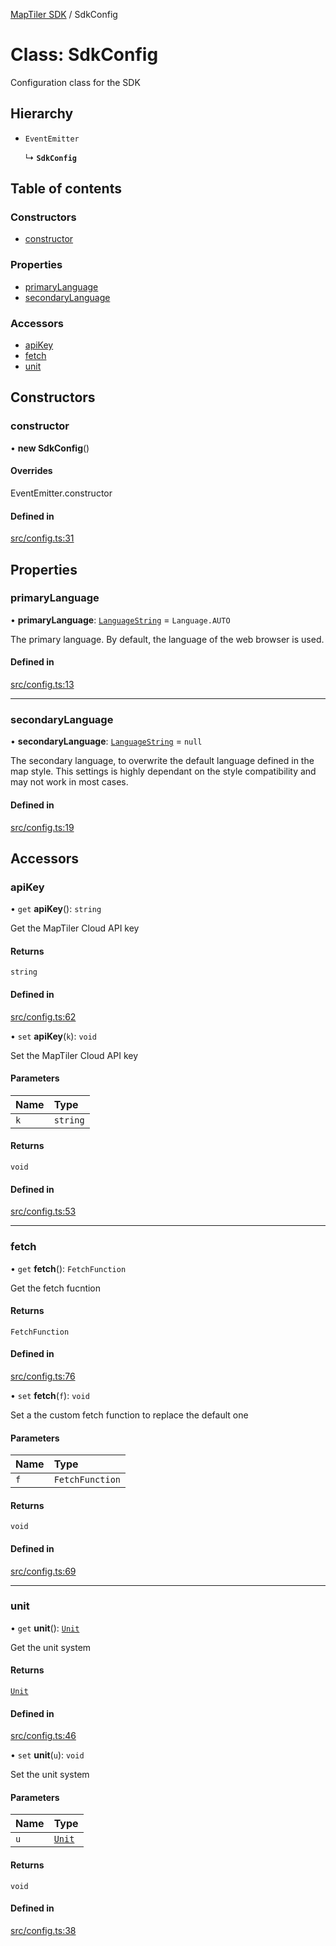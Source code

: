 [MapTiler SDK](../README.md) / SdkConfig

# Class: SdkConfig

Configuration class for the SDK

## Hierarchy

- `EventEmitter`

  ↳ **`SdkConfig`**

## Table of contents

### Constructors

- [constructor](SdkConfig.md#constructor)

### Properties

- [primaryLanguage](SdkConfig.md#primarylanguage)
- [secondaryLanguage](SdkConfig.md#secondarylanguage)

### Accessors

- [apiKey](SdkConfig.md#apikey)
- [fetch](SdkConfig.md#fetch)
- [unit](SdkConfig.md#unit)

## Constructors

### constructor

• **new SdkConfig**()

#### Overrides

EventEmitter.constructor

#### Defined in

[src/config.ts:31](https://github.com/maptiler/maptiler-sdk-js/blob/9c8ff49/src/config.ts#L31)

## Properties

### primaryLanguage

• **primaryLanguage**: [`LanguageString`](../README.md#languagestring) = `Language.AUTO`

The primary language. By default, the language of the web browser is used.

#### Defined in

[src/config.ts:13](https://github.com/maptiler/maptiler-sdk-js/blob/9c8ff49/src/config.ts#L13)

___

### secondaryLanguage

• **secondaryLanguage**: [`LanguageString`](../README.md#languagestring) = `null`

The secondary language, to overwrite the default language defined in the map style.
This settings is highly dependant on the style compatibility and may not work in most cases.

#### Defined in

[src/config.ts:19](https://github.com/maptiler/maptiler-sdk-js/blob/9c8ff49/src/config.ts#L19)

## Accessors

### apiKey

• `get` **apiKey**(): `string`

Get the MapTiler Cloud API key

#### Returns

`string`

#### Defined in

[src/config.ts:62](https://github.com/maptiler/maptiler-sdk-js/blob/9c8ff49/src/config.ts#L62)

• `set` **apiKey**(`k`): `void`

Set the MapTiler Cloud API key

#### Parameters

| Name | Type |
| :------ | :------ |
| `k` | `string` |

#### Returns

`void`

#### Defined in

[src/config.ts:53](https://github.com/maptiler/maptiler-sdk-js/blob/9c8ff49/src/config.ts#L53)

___

### fetch

• `get` **fetch**(): `FetchFunction`

Get the fetch fucntion

#### Returns

`FetchFunction`

#### Defined in

[src/config.ts:76](https://github.com/maptiler/maptiler-sdk-js/blob/9c8ff49/src/config.ts#L76)

• `set` **fetch**(`f`): `void`

Set a the custom fetch function to replace the default one

#### Parameters

| Name | Type |
| :------ | :------ |
| `f` | `FetchFunction` |

#### Returns

`void`

#### Defined in

[src/config.ts:69](https://github.com/maptiler/maptiler-sdk-js/blob/9c8ff49/src/config.ts#L69)

___

### unit

• `get` **unit**(): [`Unit`](../README.md#unit)

Get the unit system

#### Returns

[`Unit`](../README.md#unit)

#### Defined in

[src/config.ts:46](https://github.com/maptiler/maptiler-sdk-js/blob/9c8ff49/src/config.ts#L46)

• `set` **unit**(`u`): `void`

Set the unit system

#### Parameters

| Name | Type |
| :------ | :------ |
| `u` | [`Unit`](../README.md#unit) |

#### Returns

`void`

#### Defined in

[src/config.ts:38](https://github.com/maptiler/maptiler-sdk-js/blob/9c8ff49/src/config.ts#L38)
